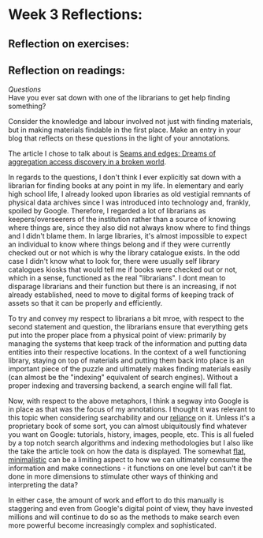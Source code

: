 # Week 3 Reflections:

## Reflection on exercises:


## Reflection on readings: 

*Questions*  
Have you ever sat down with one of the librarians to get help finding something?  

Consider the knowledge and labour involved not just with finding materials, but in making materials findable in the first place. Make an entry in your blog that reflects on these questions in the light of your annotations.

The article I chose to talk about is [Seams and edges: Dreams of aggregation access discovery in a broken world](http://discontents.com.au/seams-and-edges-dreams-of-aggregation-access-discovery-in-a-broken-world/).

In regards to the questions, I don't think I ever explicitly sat down with a librarian for finding books at any point in my life. In elementary and early high school life, I already looked upon libraries as old vestigial remnants of physical data archives since I was introduced into technology and, frankly, spoiled by Google. Therefore, I regarded a lot of librarians as keepers/overseerers of the institution rather than a source of knowing where things are, since they also did not always know where to find things and I didn't blame them. In large libraries, it's almost impossible to expect an individual to know where things belong and if they were currently checked out or not which is why the library catalogue exists. In the odd case I didn't know what to look for, there were usually self library catalogues kiosks that would tell me if books were checked out or not, which in a sense, functioned as the real "librarians". I dont mean to disparage librarians and their function but there is an increasing, if not already established, need to move to digital forms of keeping track of assets so that it can be properly and efficiently. 

To try and convey my respect to librarians a bit mroe, with respect to the second statement and question, the librarians ensure that everything gets put into the proper place from a physical point of view: primarily by managing the systems that keep track of the information and putting data entities into their respective locations. In the context of a well functioning library, staying on top of materials and putting them back into place is an important piece of the puzzle and ultimately makes finding materials easily (can almost be the "indexing" equivalent of search engines). Without a proper indexing and traversing backend, a search engine will fall flat.

Now, with respect to the above metaphors, I think a segway into Google is in place as that was the focus of my annotations. I thought it was relevant to this topic when considering searchability and our [reliance](https://hyp.is/keaGRnwIEemZCz_Kt_3dJQ/discontents.com.au/seams-and-edges-dreams-of-aggregation-access-discovery-in-a-broken-world/) on it. Unless it's a proprietary book of some sort, you can almost ubiquitously find whatever you want on Google: tutorials, history, images, people, etc. This is all fueled by a top notch search algorithms and indexing methodologies but I also like the take the article took on how the data is displayed. The somewhat [flat, minimalistic](https://hyp.is/ClagZnwJEemDt9t-Jr7bfw/discontents.com.au/seams-and-edges-dreams-of-aggregation-access-discovery-in-a-broken-world/) can be a limiting aspect to how we can ultimately consume the information and make connections - it functions on one level but can't it be done in more dimensions to stimulate other ways of thinking and interpreting the data? 

In either case, the amount of work and effort to do this manually is staggering and even from Google's digital point of view, they have invested millions and will continue to do so as the methods to make search even more powerful become increasingly complex and sophisticated. 
